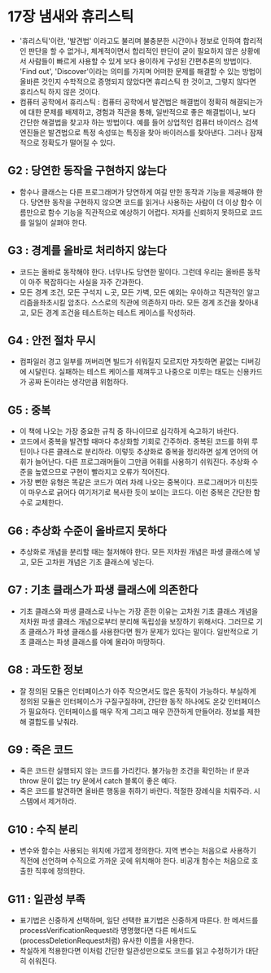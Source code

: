 # 17장 냄새와 휴리스틱

- '휴리스틱'이란, '발견법' 이라고도 불리며 불충분한 시간이나 정보로 인하여 합리적인 판단을 할 수 없거나, 체계적이면서 합리적인 판단이 굳이 필요하지 않은 상황에서 사람들이 빠르게 사용할 수 있게 보다 용이하게 구성된 간편추론의 방법이다. 'Find out', 'Discover'이라는 의미를 가지며 어떠한 문제를 해결할 수 있는 방법이 올바른 것인지 수학적으로 증명되지 않았다면 휴리스틱 한 것이고, 그렇지 않다면 휴리스틱 하지 않은 것이다.
- 컴퓨터 공학에서 휴리스틱 : 컴퓨터 공학에서 발견법은 해결법이 정확히 해결되는가에 대한 문제를 배제하고, 경험과 직관을 통해, 일반적으로 좋은 해결법이나, 보다 간단한 해결법을 찾고자 하는 방법이다. 예를 들어 상업적인 컴퓨터 바이러스 검색 엔진들은 발견법으로 특정 속성또는 특징을 찾아 바이러스를 찾아낸다. 그러나 잠재적으로 정확도가 떨어질 수 있다.

## G2 : 당연한 동작을 구현하지 않는다

- 함수나 클래스는 다른 프로그래머가 당연하게 여길 만한 동작과 기능을 제공해야 한다. 당연한 동작을 구현하지 않으면 코드를 읽거나 사용하는 사람이 더 이상 함수 이름만으로 함수 기능을 직관적으로 예상하기 어렵다. 저자를 신뢰하지 못하므로 코드를 일일이 살펴야 한다.

## G3 : 경계를 올바로 처리하지 않는다

- 코드는 올바로 동작해야 한다. 너무나도 당연한 말이다. 그런데 우리는 올바른 동작이 아주 복잡하다는 사실을 자주 간과한다.
- 모든 경계 조건, 모든 구석지 ㄴ곳, 모든 가벽, 모든 예외는 우아하고 직관적인 알고리즘을좌초시킬 암초다. 스스로의 직관에 의존하지 마라. 모든 경계 조건을 찾아내고, 모든 경계 조건을 테스트하는 테스트 케이스를 작성하라.

## G4 : 안전 절차 무시

- 컴파일러 경고 일부를 꺼버리면 빌드가 쉬워질지 모르지만 자칫하면 끝없는 디버깅에 시달린다. 실패하는 테스트 케이스를 제껴두고 나중으로 미루는 태도는 신용카드가 공짜 돈이라는 생각만큼 위험하다.

## G5 : 중복

- 이 책에 나오는 가장 중요한 규칙 중 하나이므로 심각하게 숙고하기 바란다.
- 코드에서 중복을 발견할 때마다 추상화할 기회로 간주하라. 중복된 코드를 하위 루틴이나 다른 클래스로 분리하라. 이렇듯 추상화로 중복을 정리하면 설계 언어의 어휘가 늘어난다. 다른 프로그래머들이 그만큼 어휘를 사용하기 쉬워진다. 추상화 수준을 높였으므로 구현이 빨라지고 오류가 적어진다.
- 가장 뻔한 유형은 똑같은 코드가 여러 차례 나오는 중복이다. 프로그래머가 미친듯이 마우스로 긁어다 여기저기로 복사한 듯이 보이는 코드다. 이런 중복은 간단한 함수로 교체한다.

## G6 : 추상화 수준이 올바르지 못하다

- 추상화로 개념을 분리할 때는 철저해야 한다. 모든 저차원 개념은 파생 클래스에 넣고, 모든 고차원 개념은 기초 클래스에 넣는다.

## G7 : 기초 클래스가 파생 클래스에 의존한다

- 기초 클래스와 파생 클래스로 나누는 가장 흔한 이유는 고차원 기초 클래스 개념을 저차원 파생 클래스 개념으로부터 분리해 독립성을 보장하기 위해서다. 그러므로 기초 클래스가 파생 클래스를 사용한다면 뭔가 문제가 있다는 말이다. 일반적으로 기초 클래스는 파생 클래스를 아예 몰라야 마땅하다.

## G8 : 과도한 정보

- 잘 정의된 모듈은 인터페이스가 아주 작으면서도 많은 동작이 가능하다. 부실하게 정의된 모듈은 인터페이스가 구질구질하며, 간단한 동작 하나에도 온갖 인터페이스가 필요하다. 인터페이스를 매우 작게 그리고 매우 깐깐하게 만들어라. 정보를 제한해 결합도를 낮춰라.

## G9 : 죽은 코드

- 죽은 코드란 실행되지 않는 코드를 가리킨다. 불가능한 조건을 확인하는 if 문과 throw 문이 없는 try 문에서 catch 블록이 좋은 예다.
- 죽은 코드를 발견하면 올바른 행동을 취하기 바란다. 적절한 장례식을 치뤄주라. 시스템에서 제거하라.

## G10 : 수직 분리

- 변수와 함수는 사용되는 위치에 가깝게 정의한다. 지역 변수는 처음으로 사용하기 직전에 선언하며 수직으로 가까운 곳에 위치해야 한다. 비공개 함수는 처음으로 호출한 직후에 정의한다.

## G11 : 일관성 부족

- 표기법은 신중하게 선택하며, 일단 선택한 표기법은 신중하게 따른다. 한 메서드를 processVerificationRequest라 명명했다면 다른 메서드도 (processDeletionRequest처럼) 유사한 이름을 사용한다.
- 착실하게 적용한다면 이처럼 간단한 일관성만으로도 코드를 읽고 수정하기가 대단히 쉬워진다.
